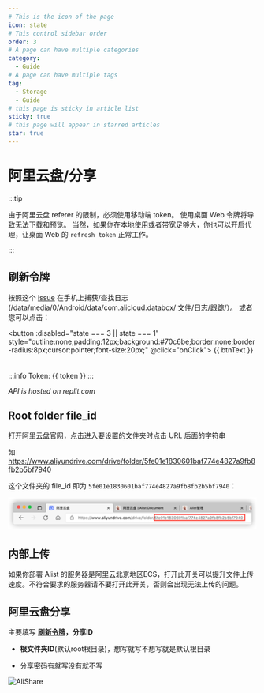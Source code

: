 ```yaml
---
# This is the icon of the page
icon: state
# This control sidebar order
order: 3
# A page can have multiple categories
category:
  - Guide
# A page can have multiple tags
tag:
  - Storage
  - Guide
# this page is sticky in article list
sticky: true
# this page will appear in starred articles
star: true
---
```


# 阿里云盘/分享

:::tip

由于阿里云盘 referer 的限制，必须使用移动端 token。 使用桌面 Web 令牌将导致无法下载和预览。
当然，如果你在本地使用或者带宽足够大，你也可以开启代理，让桌面 Web 的 `refresh token` 正常工作。

:::

## 刷新令牌

按照这个 [issue](https://github.com/Xhofe/alist/issues/88) 在手机上捕获/查找日志 (/data/media/0/Android/data/com.alicloud.databox/ 文件/日志/跟踪/）。 或者您可以点击：

<script setup lang="ts">
import { ref } from "vue";
const btnText = ref("获取 Token");
// 0 -> Initial
// 1 -> Wait qr
// 2 -> Wait Scan
// 3 -> Getting Token
// 4 -> Success
const state = ref(0);
const src= ref('')
const token = ref('')
const ckData = ref('')
const getQr = async ()=>{
  btnText.value = '等待...';
  state.value = 1;
  const resp = await fetch("https://api.nn.ci/alist/ali/qr");
  const res = await resp.json();
  console.log(res)
  btnText.value='使用阿里云盘 APP 扫描然后点击'
  state.value = 2;
  ckData.value = JSON.stringify({
    ck: res.content.data.ck,
    t: res.content.data.t.toString(),
  });
  src.value = `https://api.nn.ci/qr/?size=400&text=${encodeURIComponent(res.content.data.codeContent)}`
}
const getToken = async ()=>{
  state.value = 3;
  btnText.value = '等待...';
  const resp = await fetch('https://api.nn.ci/alist/ali/ck',{
    method: 'POST',
    headers:{
      "Content-Type": "application/json",
    },
    body: ckData.value
  });
  const res = await resp.json();
  const {content:{data:{qrCodeStatus,loginResult,bizExt}}} = res;
  if(loginResult !== "success"){
    state.value = 2;
    btnText.value = '使用阿里云盘 App 扫描然后点击'
    alert('Status:' + qrCodeStatus);
    return
  }
  const bizData = JSON.parse(atob(bizExt));
  token.value = bizData.pds_login_result.refreshToken;
  btnText.value = '获取 Token 成功'
  state.value = 4;
  console.log(res)
}
const onClick = async ()=>{
  if(state.value===0){
    getQr()
  }
  if(state.value===2){
    getToken()
  }
}
</script>

<button :disabled="state === 3 || state === 1" 
  style="outline:none;padding:12px;background:#70c6be;border:none;border-radius:8px;cursor:pointer;font-size:20px;"
  @click="onClick">
{{ btnText }}
</button>

<div v-show="src" style="margin:4px">
 <img :src="src"/>
</div>

<div v-show="token" >
:::info Token: {{ token }}
:::
</div>

*API is hosted on replit.com*

## Root folder file_id

打开阿里云盘官网，点击进入要设置的文件夹时点击 URL 后面的字符串

如 https://www.aliyundrive.com/drive/folder/5fe01e1830601baf774e4827a9fb8fb2b5bf7940

这个文件夹的 file_id 即为 `5fe01e1830601baf774e4827a9fb8fb2b5bf7940`：

![file_id](/img/drivers/aliyundrive.png)


## 内部上传

如果你部署 Alist 的服务器是阿里云北京地区ECS，打开此开关可以提升文件上传速度。不符合要求的服务器请不要打开此开关，否则会出现无法上传的问题。


## 阿里云盘分享

主要填写 **[刷新令牌](#刷新令牌)，分享ID**

- **根文件夹ID**(默认root根目录)，想写就写不想写就是默认根目录

- 分享密码有就写没有就不写

![AliShare](https://pic.rmb.bdstatic.com/bjh/257057c4d017ed1c9926f4c6837cf7c1.png)
